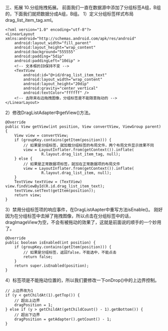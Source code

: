 三、拓展
10.分组拖拽拓展。
前面我们一直在数据源中添加了分组标签A组，B组的，下面我们就把数据分成A组，B组。
1）定义分组标签样式布局drag_list_item_tag.xml。
```  
<?xml version="1.0" encoding="utf-8"?>
<LinearLayout xmlns:android="http://schemas.android.com/apk/res/android"
    android:layout_width="fill_parent"
    android:layout_height="wrap_content"
    android:background="555555"
    android:padding="5dip"
    android:paddingLeft="10dip" >
    <!-- 文本框的ID保持不变 -->
    <TextView
        android:id="@+id/drag_list_item_text"
        android:layout_width="wrap_content"
        android:layout_height="20dip"
        android:gravity="center_vertical"
        android:textColor="ffffff" />
    <!-- 去除来右边拖拽图像，分组标签是不能随意拖动的 -->
</LinearLayout>
```
2）修改DragListAdapter中getView()方法。
```  
@Override
public View getView(int position, View convertView, ViewGroup parent) {
	View view = convertView;
	if (groupKey.contains(getItem(position))) {
		// 如果是分组标签，就加载分组标签的布局文件，两个布局文件显示效果不同
		view = LayoutInflater.from(getContext()).inflate(
				R.layout.drag_list_item_tag, null);
	} else {
		// 如果是正常数据项标签，就加在正常数据项的布局文件
		view = LayoutInflater.from(getContext()).inflate(
				R.layout.drag_list_item, null);
	}
	TextView textView = (TextView) view.findViewById(R.id.drag_list_item_text);
	textView.setText(getItem(position));
	return view;
}
```
3）禁用分组标签项的响应事件，在DragListAapter中重写方法isEnable()。
刚好因为在分组标签中去掉了拖拽图像，所以点击在分组标签中的话，dragImageView为空，不会有被拖动的效果了，这就是前面说的顺手的一个妙用了。
```  
@Override
public boolean isEnabled(int position) {
	if (groupKey.contains(getItem(position))) {
		// 如果是分组标签，返回false，不能选中，不能点击
		return false;
	}
	return super.isEnabled(position);
}
```
4）标签项是不能拖动位置的，所以我们要修改一下onDrop()中的上边界控制。
```  
// 上边界改为1
if (y < getChildAt(1).getTop()) {
	// 超出上边界
	dragPosition = 1;
} else if (y > getChildAt(getChildCount() - 1).getBottom()) {
	// 超出下边界
	dragPosition = getAdapter().getCount() - 1;
}
```
